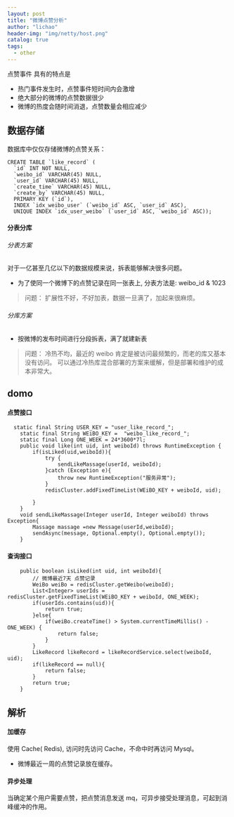 ```yaml
---
layout: post
title: "微博点赞分析"
author: "lichao"
header-img: "img/netty/host.png"
catalog: true
tags:
  - other
---
```


点赞事件 具有的特点是
* 热门事件发生时，点赞事件短时间内会激增
* 绝大部分的微博的点赞数据很少
* 微博的热度会随时间消退，点赞数量会相应减少

## 数据存储
数据库中仅仅存储微博的点赞关系：
```
CREATE TABLE `like_record` (
  `id` INT NOT NULL,
  `weibo_id` VARCHAR(45) NULL,
  `user_id` VARCHAR(45) NULL,
  `create_time` VARCHAR(45) NULL,
  `create_by` VARCHAR(45) NULL,
  PRIMARY KEY (`id`),
  INDEX `idx_weibo_user` (`weibo_id` ASC, `user_id` ASC),
  UNIQUE INDEX `idx_user_weibo` (`user_id` ASC, `weibo_id` ASC));
```
#### 分表分库
###### 分表方案
对于一亿甚至几亿以下的数据规模来说，拆表能够解决很多问题。

* 为了使同一个微博下的点赞记录在同一张表上, 分表方法是: weibo_id & 1023 

> 问题： 扩展性不好，不好加表，数据一旦满了，加起来很麻烦。
###### 分库方案

* 按微博的发布时间进行分段拆表，满了就建新表

> 问题： 冷热不均，最近的 weibo 肯定是被访问最频繁的，而老的库又基本没有访问。 可以通过冷热库混合部署的方案来缓解，但是部署和维护的成本非常大。

## domo
#### 点赞接口
```
  static final String USER_KEY = "user_like_record_";
    static final String WEiBO_KEY =  "weibo_like_record_";
    static final Long ONE_WEEK = 24*3600*7l;
    public void like(int uid, int weiboId) throws RuntimeException {
        if(isLiked(uid,weiboId)){
            try {
                sendLikeMassage(userId, weiboId);
            }catch (Exception e){
                throw new RuntimeException("服务异常");
            }
            redisCluster.addFixedTimeList(WEiBO_KEY + weiboId, uid);

        }
    }
    void sendLikeMassage(Integer userId, Integer weiboId) throws Exception{
        Massage massage =new Message(userId,weiboId);
        sendAsync(message, Optional.empty(), Optional.empty());
    }
```
#### 查询接口
```
    public boolean isLiked(int uid, int weiboId){
        // 微博最近7天 点赞记录
        WeiBo weiBo = redisCluster.getWeibo(weiboId);
        List<Integer> userIds = redisCluster.getFixedTimeList(WEiBO_KEY + weiboId, ONE_WEEK);
        if(userIds.contains(uid)){
            return true;
        }else{
            if(weiBo.createTime() > System.currentTimeMillis() - ONE_WEEK) {
                return false;
            }
        }
        LikeRecord likeRecord = likeRecordService.select(weiboId, uid);
        if(likeRecord == null){
            return false;
        }
        return true;
    }
```

## 解析
#### 加缓存
使用 Cache( Redis), 访问时先访问 Cache，不命中时再访问 Mysql。
* 微博最近一周的点赞记录放在缓存。

#### 异步处理
当确定某个用户需要点赞，把点赞消息发送 mq，可异步接受处理消息，可起到消峰缓冲的作用。
